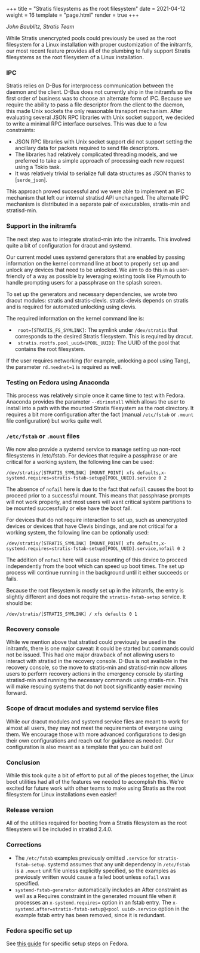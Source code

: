 +++
title = "Stratis filesystems as the root filesystem"
date = 2021-04-12
weight = 16
template = "page.html"
render = true
+++

*John Baublitz, Stratis Team*

While Stratis unencrypted pools could previously be used as the root filesystem
for a Linux installation with proper customization of the initramfs, our most
recent feature provides all of the plumbing to fully support Stratis filesystems
as the root filesystem of a Linux installation.

<!-- more -->

### IPC
Stratis relies on D-Bus for interprocess communication between the daemon and the
client. D-Bus does not currently ship in the initramfs so the first order of business
was to choose an alternate form of IPC. Because we require the ability to pass a file
descriptor from the client to the daemon, this made Unix sockets the only reasonable
transport mechanism. After evaluating several JSON RPC libraries with Unix socket
support, we decided to write a minimal RPC interface ourselves. This was due to a
few constraints:

* JSON RPC libraries with Unix socket support did not support setting the ancillary
data for packets required to send file descriptors.
* The libraries had relatively complicated threading models, and we preferred to take
a simple approach of processing each new request using a Tokio task.
* It was relatively trivial to serialize full data structures as JSON thanks to
[`serde_json`].

This approach proved successful and we were able to implement an IPC mechanism
that left our internal stratisd API unchanged. The alternate IPC mechanism is
distributed in a separate pair of executables, stratis-min and stratisd-min.

### Support in the initramfs
The next step was to integrate stratisd-min into the initramfs. This involved quite a
bit of configuration for dracut and systemd.

Our current model uses systemd generators that are enabled by passing information on
the kernel command line at boot to properly set up and unlock any devices that need
to be unlocked. We aim to do this in as user-friendly of a way as possible by
leveraging existing tools like Plymouth to handle prompting users for a passphrase
on the splash screen.

To set up the generators and necessary dependencies, we wrote two dracut modules:
stratis and stratis-clevis. stratis-clevis depends on stratis and is required for
automated unlocking using clevis.

The required information on the kernel command line is:

* ` root=[STRATIS_FS_SYMLINK]`: The symlink under `/dev/stratis` that corresponds to
the desired Stratis filesystem. This is required by dracut.
* ` stratis.rootfs.pool_uuid=[POOL_UUID]`: The UUID of the pool that contains the
root filesystem.

If the user requires networking (for example, unlocking a pool using Tang), the
parameter `rd.neednet=1` is required as well.

### Testing on Fedora using Anaconda
This process was relatively simple once it came time to test with Fedora. Anaconda
provides the parameter `--dirinstall` which allows the user to install into a path
with the mounted Stratis filesystem as the root directory. It requires a bit more
configuration after the fact (manual `/etc/fstab` or `.mount` file configuration) but
works quite well.

### `/etc/fstab` or `.mount` files
We now also provide a systemd service to manage setting up non-root filesystems in
/etc/fstab.  For devices that require a passphrase or are critical for a working
system, the following line can be used:

`/dev/stratis/[STRATIS_SYMLINK] [MOUNT_POINT] xfs defaults,x-systemd.requires=stratis-fstab-setup@[POOL_UUID].service 0 2`

The absence of `nofail` here is due to the fact that `nofail` causes the boot to
proceed prior to a successful mount. This means that passphrase prompts
will not work properly, and most users will want critical system partitions to be
mounted successfully or else have the boot fail.

For devices that do not require interaction to set up, such as unencrypted devices or
devices that have Clevis bindings, and are not critical for a working system, the
following line can be optionally used:

`/dev/stratis/[STRATIS_SYMLINK] [MOUNT_POINT] xfs defaults,x-systemd.requires=stratis-fstab-setup@[POOL_UUID].service,nofail 0 2`

The addition of `nofail` here will cause mounting of this device to proceed
independently from the boot which can speed up boot times. The set up process will
continue running in the background until it either succeeds or fails.

Because the root filesystem is mostly set up in the initramfs, the entry is slightly
different and does not require the `stratis-fstab-setup` service. It should be:

`/dev/stratis/[STRATIS_SYMLINK] / xfs defaults 0 1`

### Recovery console
While we mention above that stratisd could previously be used in the initramfs, there
is one major caveat: it could be started but commands could not be issued. This had
one major drawback of not allowing users to interact with stratisd in the recovery
console. D-Bus is not available in the recovery console, so the move to stratis-min
and stratisd-min now allows users to perform recovery actions in the emergency console
by starting stratisd-min and running the necessary commands using stratis-min. This
will make rescuing systems that do not boot significantly easier moving forward.

### Scope of dracut modules and systemd service files
While our dracut modules and systemd service files are meant to work for almost all
users, they may not meet the requirements of everyone using them. We encourage those
with more advanced configurations to design their own configurations and reach out
for guidance as needed. Our configuration is also meant as a template that you can
build on!

### Conclusion
While this took quite a bit of effort to put all of the pieces together, the Linux
boot utilities had all of the features we needed to accomplish this. We're excited
for future work with other teams to make using Stratis as the root filesystem
for Linux installations even easier!

### Release version
All of the utilities required for booting from a Stratis filesystem as the root
filesystem will be included in stratisd 2.4.0.

### Corrections
* The `/etc/fstab` examples previously omitted `.service` for `stratis-fstab-setup`. systemd
assumes that any unit dependency in `/etc/fstab` is a `.mount` unit file unless explicitly
specified, so the examples as previously written would cause a failed boot unless `nofail`
was specified.
* `systemd-fstab-generator` automatically includes an After constraint as
well as a Requires constraint in the generated mouunt file when it processes
an `x-systemd.requires=` option in an fstab entry.  The
`x-systemd.after=stratis-fstab-setup@<pool uuid>.service` option in the
example fstab entry has been removed, since it is redundant.

### Fedora specific set up
See [this guide] for specific setup steps on Fedora.

[this guide]: @/stratis-rootfs-fedora.md

